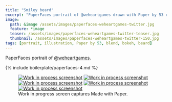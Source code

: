 ```yaml
---
title: "Smiley beard"
excerpt: "PaperFaces portrait of @weheartgames drawn with Paper by 53 on an iPad."
image: 
  path: &image /assets/images/paperfaces-weheartgames-twitter.jpg 
  feature: *image
  teaser: /assets/images/paperfaces-weheartgames-twitter-teaser.jpg
  thumbnail: /assets/images/paperfaces-weheartgames-twitter-150.jpg
tags: [portrait, illustration, Paper by 53, blend, bokeh, beard]
---
```


PaperFaces portrait of [@weheartgames](http://twitter.com/weheartgames).

{% include boilerplate/paperfaces-4.md %}

<figure class="third">
  <a href="/assets/images/paperfaces-weheartgames-process-1-lg.jpg"><img src="/assets/images/paperfaces-weheartgames-process-1-600.jpg" alt="Work in process screenshot"></a>
  <a href="/assets/images/paperfaces-weheartgames-process-2-lg.jpg"><img src="/assets/images/paperfaces-weheartgames-process-2-600.jpg" alt="Work in process screenshot"></a>
  <a href="/assets/images/paperfaces-weheartgames-process-3-lg.jpg"><img src="/assets/images/paperfaces-weheartgames-process-3-600.jpg" alt="Work in process screenshot"></a>
  <a href="/assets/images/paperfaces-weheartgames-process-4-lg.jpg"><img src="/assets/images/paperfaces-weheartgames-process-4-600.jpg" alt="Work in process screenshot"></a>
  <a href="/assets/images/paperfaces-weheartgames-process-5-lg.jpg"><img src="/assets/images/paperfaces-weheartgames-process-5-600.jpg" alt="Work in process screenshot"></a>
  <figcaption>Work in progress screen captures Made with Paper.</figcaption>
</figure>
